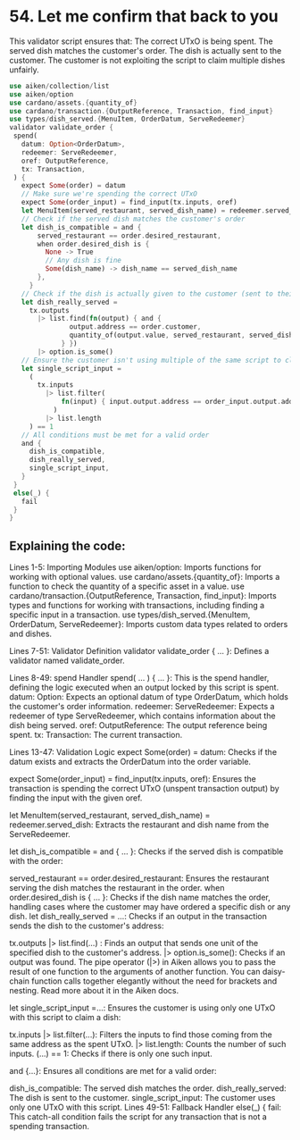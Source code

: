 # 54. Let me confirm that back to you

This validator script ensures that:
The correct UTxO is being spent.
The served dish matches the customer's order.
The dish is actually sent to the customer.
The customer is not exploiting the script to claim multiple dishes unfairly.

```rust
use aiken/collection/list
use aiken/option
use cardano/assets.{quantity_of}
use cardano/transaction.{OutputReference, Transaction, find_input}
use types/dish_served.{MenuItem, OrderDatum, ServeRedeemer}
validator validate_order {
 spend(
   datum: Option<OrderDatum>,
   redeemer: ServeRedeemer,
   oref: OutputReference,
   tx: Transaction,
 ) {
   expect Some(order) = datum
   // Make sure we're spending the correct UTxO
   expect Some(order_input) = find_input(tx.inputs, oref)
   let MenuItem(served_restaurant, served_dish_name) = redeemer.served_dish
   // Check if the served dish matches the customer's order
   let dish_is_compatible = and {
       served_restaurant == order.desired_restaurant,
       when order.desired_dish is {
         None -> True
         // Any dish is fine
         Some(dish_name) -> dish_name == served_dish_name
       },
     }
   // Check if the dish is actually given to the customer (sent to their address)
   let dish_really_served =
     tx.outputs
       |> list.find(fn(output) { and {
               output.address == order.customer,
               quantity_of(output.value, served_restaurant, served_dish_name) == 1,
             } })
       |> option.is_some()
   // Ensure the customer isn't using multiple of the same script to claim different dishes
   let single_script_input =
     (
       tx.inputs
         |> list.filter(
             fn(input) { input.output.address == order_input.output.address },
           )
         |> list.length
     ) == 1
   // All conditions must be met for a valid order
   and {
     dish_is_compatible,
     dish_really_served,
     single_script_input,
   }
 }
 else(_) {
   fail
 }
}
```

## Explaining the code:

Lines 1-5: Importing Modules
use aiken/option: Imports functions for working with optional values.
use cardano/assets.{quantity_of}: Imports a function to check the quantity of a specific asset in a value.
use cardano/transaction.{OutputReference, Transaction, find_input}: Imports types and functions for working with transactions, including finding a specific input in a transaction.
use types/dish_served.{MenuItem, OrderDatum, ServeRedeemer}: Imports custom data types related to orders and dishes.

Lines 7-51: Validator Definition
validator validate_order { … }: Defines a validator named validate_order.

Lines 8-49: spend Handler
spend( ... ) { ... }: This is the spend handler, defining the logic executed when an output locked by this script is spent.
datum: Option<OrderDatum>: Expects an optional datum of type OrderDatum, which holds the customer's order information.
redeemer: ServeRedeemer: Expects a redeemer of type ServeRedeemer, which contains information about the dish being served.
oref: OutputReference: The output reference being spent.
tx: Transaction: The current transaction.

Lines 13-47: Validation Logic
expect Some(order) = datum: Checks if the datum exists and extracts the OrderDatum into the order variable.

expect Some(order_input) = find_input(tx.inputs, oref): Ensures the transaction is spending the correct UTxO (unspent transaction output) by finding the input with the given oref.

let MenuItem(served_restaurant, served_dish_name) = redeemer.served_dish: Extracts the restaurant and dish name from the ServeRedeemer.

let dish_is_compatible = and { … }: Checks if the served dish is compatible with the order:


served_restaurant == order.desired_restaurant: Ensures the restaurant serving the dish matches the restaurant in the order.
when order.desired_dish is { … }: Checks if the dish name matches the order, handling cases where the customer may have ordered a specific dish or any dish.
let dish_really_served = …: Checks if an output in the transaction sends the dish to the customer's address:


 tx.outputs |> list.find(...) : Finds an output that sends one unit of the specified dish to the customer's address.
 |> option.is_some(): Checks if an output was found.
The pipe operator (|>) in Aiken allows you to pass the result of one function to the arguments of another function. You can daisy-chain function calls together elegantly without the need for brackets and nesting. Read more about it in the Aiken docs.

 let single_script_input =...: Ensures the customer is using only one UTxO with this script to claim a dish:


tx.inputs |> list.filter(...): Filters the inputs to find those coming from the same address as the spent UTxO.
|> list.length: Counts the number of such inputs.
(...) == 1: Checks if there is only one such input.

 and {...}: Ensures all conditions are met for a valid order:


dish_is_compatible: The served dish matches the order.
dish_really_served: The dish is sent to the customer.
single_script_input: The customer uses only one UTxO with this script.
Lines 49-51: Fallback Handler
else(_) { fail: This catch-all condition fails the script for any transaction that is not a spending transaction.
